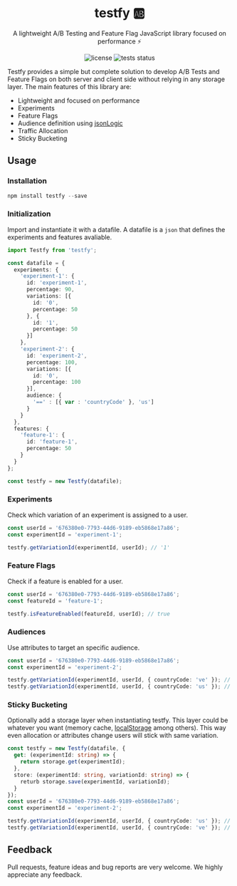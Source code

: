 <h1 align="center">
  testfy 🆎
</h1>

<p align="center">
  A lightweight A/B Testing and Feature Flag JavaScript library focused on performance ⚡️
</p>
<p align="center">
  <img alt="license" src="https://img.shields.io/badge/license-MIT-blue.svg">
  <img alt="tests status" src="https://github.com/andresz1/size-limit-action/workflows/test/badge.svg">
</p>

Testfy provides a simple but complete solution to develop A/B Tests and Feature Flags on both server and client side without relying in any storage layer. The main features of this library are:
- Lightweight and focused on performance
- Experiments
- Feature Flags
- Audience definition using [jsonLogic](http://jsonlogic.com/)
- Traffic Allocation
- Sticky Bucketing


## Usage

### Installation
```ts
npm install testfy --save
```

### Initialization
Import and instantiate it with a datafile. A datafile is a `json` that defines the experiments and features avaliable.

```ts
import Testfy from 'testfy';

const datafile = {
  experiments: {
    'experiment-1': {
      id: 'experiment-1',
      percentage: 90,
      variations: [{
        id: '0',
        percentage: 50
      }, {
        id: '1',
        percentage: 50
      }]
    },
    'experiment-2': {
      id: 'experiment-2',
      percentage: 100,
      variations: [{
        id: '0',
        percentage: 100
      }],
      audience: {
        '==' : [{ var : 'countryCode' }, 'us']
      }
    }
  },
  features: {
    'feature-1': {
      id: 'feature-1',
      percentage: 50
    }
  }
};

const testfy = new Testfy(datafile);
```

### Experiments
Check which variation of an experiment is assigned to a user.

```js
const userId = '676380e0-7793-44d6-9189-eb5868e17a86';
const experimentId = 'experiment-1';

testfy.getVariationId(experimentId, userId); // '1'
```

### Feature Flags
Check if a feature is enabled for a user.

```ts
const userId = '676380e0-7793-44d6-9189-eb5868e17a86';
const featureId = 'feature-1';

testfy.isFeatureEnabled(featureId, userId); // true
```

### Audiences
Use attributes to target an specific audience.

```ts
const userId = '676380e0-7793-44d6-9189-eb5868e17a86';
const experimentId = 'experiment-2';

testfy.getVariationId(experimentId, userId, { countryCode: 've' }); // null
testfy.getVariationId(experimentId, userId, { countryCode: 'us' }); // '0'
```

### Sticky Bucketing
Optionally add a storage layer when instantiating testfy. This layer could be whatever you want (memory cache, [localStorage](https://developer.mozilla.org/en-US/docs/Web/API/Window/localStorage) among others). This way even allocation or attributes change users will stick with same variation.

```ts
const testfy = new Testfy(datafile, {
  get: (experimentId: string) => {
    return storage.get(experimentId);
  },
  store: (experimentId: string, variationId: string) => {
    returb storage.save(experimentId, variationId);
  }
});
const userId = '676380e0-7793-44d6-9189-eb5868e17a86';
const experimentId = 'experiment-2';

testfy.getVariationId(experimentId, userId, { countryCode: 'us' }); // '0'
testfy.getVariationId(experimentId, userId, { countryCode: 've' }); // '0'
```

## Feedback

Pull requests, feature ideas and bug reports are very welcome. We highly appreciate any feedback.

